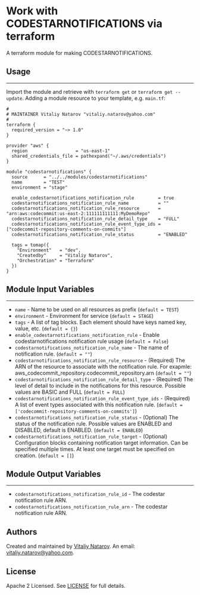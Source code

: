# Work with CODESTARNOTIFICATIONS via terraform

A terraform module for making CODESTARNOTIFICATIONS.


## Usage
----------------------
Import the module and retrieve with ```terraform get``` or ```terraform get --update```. Adding a module resource to your template, e.g. `main.tf`:

```
#
# MAINTAINER Vitaliy Natarov "vitaliy.natarov@yahoo.com"
#
terraform {
  required_version = "~> 1.0"
}

provider "aws" {
  region                  = "us-east-1"
  shared_credentials_file = pathexpand("~/.aws/credentials")
}

module "codestarnotifications" {
  source      = "../../modules/codestarnotifications"
  name        = "TEST"
  environment = "stage"

  enable_codestarnotifications_notification_rule         = true
  codestarnotifications_notification_rule_name           = ""
  codestarnotifications_notification_rule_resource       = "arn:aws:codecommit:us-east-2:111111111111:MyDemoRepo"
  codestarnotifications_notification_rule_detail_type    = "FULL"
  codestarnotifications_notification_rule_event_type_ids = ["codecommit-repository-comments-on-commits"]
  codestarnotifications_notification_rule_status         = "ENABLED"

  tags = tomap({
    "Environment"   = "dev",
    "Createdby"     = "Vitaliy Natarov",
    "Orchestration" = "Terraform"
  })
}
```

## Module Input Variables
----------------------
- `name` - Name to be used on all resources as prefix (`default = TEST`)
- `environment` - Environment for service (`default = STAGE`)
- `tags` - A list of tag blocks. Each element should have keys named key, value, etc. (`default = {}`)
- `enable_codestarnotifications_notification_rule` - Enable codestarnotifications notification rule usage (`default = False`)
- `codestarnotifications_notification_rule_name` - The name of notification rule. (`default = ""`)
- `codestarnotifications_notification_rule_resource` - (Required) The ARN of the resource to associate with the notification rule. For exapmle: aws_codecommit_repository.codecommit_repository.arn (`default = ""`)
- `codestarnotifications_notification_rule_detail_type` - (Required) The level of detail to include in the notifications for this resource. Possible values are BASIC and FULL (`default = FULL`)
- `codestarnotifications_notification_rule_event_type_ids` - (Required) A list of event types associated with this notification rule. (`default = ['codecommit-repository-comments-on-commits']`)
- `codestarnotifications_notification_rule_status` - (Optional) The status of the notification rule. Possible values are ENABLED and DISABLED, default is ENABLED. (`default = ENABLED`)
- `codestarnotifications_notification_rule_target` - (Optional) Configuration blocks containing notification target information. Can be specified multiple times. At least one target must be specified on creation. (`default = []`)

## Module Output Variables
----------------------
- `codestarnotifications_notification_rule_id` - The codestar notification rule ARN.
- `codestarnotifications_notification_rule_arn` - The codestar notification rule ARN.


## Authors

Created and maintained by [Vitaliy Natarov](https://github.com/SebastianUA). An email: [vitaliy.natarov@yahoo.com](vitaliy.natarov@yahoo.com).

## License

Apache 2 Licensed. See [LICENSE](https://github.com/SebastianUA/terraform/blob/master/LICENSE) for full details.
